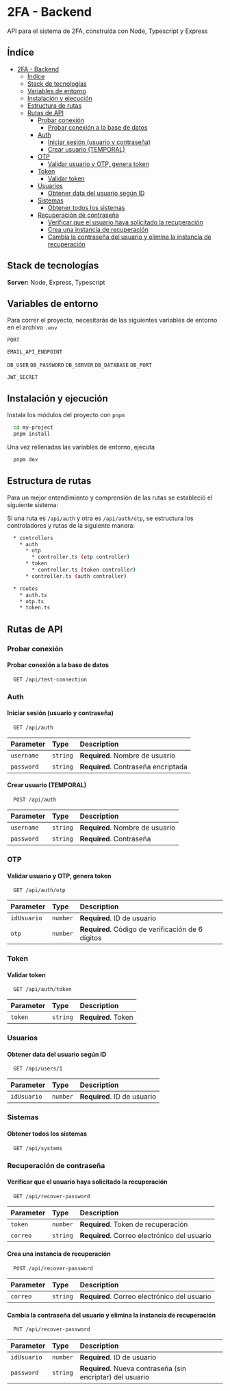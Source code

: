# 2FA - Backend

API para el sistema de 2FA, construída con Node, Typescript y Express

## Índice

- [2FA - Backend](#2fa---backend)
  - [Índice](#índice)
  - [Stack de tecnologías](#stack-de-tecnologías)
  - [Variables de entorno](#variables-de-entorno)
  - [Instalación y ejecución](#instalación-y-ejecución)
  - [Estructura de rutas](#estructura-de-rutas)
  - [Rutas de API](#rutas-de-api)
    - [Probar conexión](#probar-conexión)
      - [Probar conexión a la base de datos](#probar-conexión-a-la-base-de-datos)
    - [Auth](#auth)
      - [Iniciar sesión (usuario y contraseña)](#iniciar-sesión-usuario-y-contraseña)
      - [Crear usuario (TEMPORAL)](#crear-usuario-temporal)
    - [OTP](#otp)
      - [Validar usuario y OTP, genera token](#validar-usuario-y-otp-genera-token)
    - [Token](#token)
      - [Validar token](#validar-token)
    - [Usuarios](#usuarios)
      - [Obtener data del usuario según ID](#obtener-data-del-usuario-según-id)
    - [Sistemas](#sistemas)
      - [Obtener todos los sistemas](#obtener-todos-los-sistemas)
    - [Recuperación de contraseña](#recuperación-de-contraseña)
      - [Verificar que el usuario haya solicitado la recuperación](#verificar-que-el-usuario-haya-solicitado-la-recuperación)
      - [Crea una instancia de recuperación](#crea-una-instancia-de-recuperación)
      - [Cambia la contraseña del usuario y elimina la instancia de recuperación](#cambia-la-contraseña-del-usuario-y-elimina-la-instancia-de-recuperación)

## Stack de tecnologías

**Server:** Node, Express, Typescript

## Variables de entorno

Para correr el proyecto, necesitarás de las siguientes variables de entorno en el archivo `.env`

`PORT`

`EMAIL_API_ENDPOINT`

`DB_USER`
`DB_PASSWORD`
`DB_SERVER`
`DB_DATABASE`
`DB_PORT`

`JWT_SECRET`

## Instalación y ejecución

Instala los módulos del proyecto con `pnpm`

```bash
  cd my-project
  pnpm install
```

Una vez rellenadas las variables de entorno, ejecuta

```bash
  pnpm dev
```

## Estructura de rutas

Para un mejor entendimiento y comprensión de las rutas se estableció el siguiente sistema:

Si una ruta es `/api/auth` y otra es `/api/auth/otp`, se estructura los controladores y rutas de la siguiente manera:

```bash
  * controllers
    * auth
      * otp
        * controller.ts (otp controller)
      * token
        * controller.ts (token controller)
      * controller.ts (auth controller)
```

```bash
  * routes
    * auth.ts
    * otp.ts
    * token.ts
```

## Rutas de API

### Probar conexión

#### Probar conexión a la base de datos

```http
  GET /api/test-connection
```

### Auth

#### Iniciar sesión (usuario y contraseña)

```http
  GET /api/auth
```

| Parameter  | Type     | Description                         |
| :--------- | :------- | :---------------------------------- |
| `username` | `string` | **Required**. Nombre de usuario     |
| `password` | `string` | **Required**. Contraseña encriptada |

#### Crear usuario (TEMPORAL)

```http
  POST /api/auth
```

| Parameter  | Type     | Description                     |
| :--------- | :------- | :------------------------------ |
| `username` | `string` | **Required**. Nombre de usuario |
| `password` | `string` | **Required**. Contraseña        |

### OTP

#### Validar usuario y OTP, genera token

```http
  GET /api/auth/otp
```

| Parameter   | Type     | Description                                       |
| :---------- | :------- | :------------------------------------------------ |
| `idUsuario` | `number` | **Required**. ID de usuario                       |
| `otp`       | `number` | **Required**. Código de verificación de 6 dígitos |

### Token

#### Validar token

```http
  GET /api/auth/token
```

| Parameter | Type     | Description         |
| :-------- | :------- | :------------------ |
| `token`   | `string` | **Required**. Token |

### Usuarios

#### Obtener data del usuario según ID

```http
  GET /api/users/1
```

| Parameter   | Type     | Description                 |
| :---------- | :------- | :-------------------------- |
| `idUsuario` | `number` | **Required**. ID de usuario |

### Sistemas

#### Obtener todos los sistemas

```http
  GET /api/systems
```

### Recuperación de contraseña

#### Verificar que el usuario haya solicitado la recuperación

```http
  GET /api/recover-password
```

| Parameter | Type     | Description                                  |
| :-------- | :------- | :------------------------------------------- |
| `token`   | `number` | **Required**. Token de recuperación          |
| `correo`  | `string` | **Required**. Correo electrónico del usuario |

#### Crea una instancia de recuperación

```http
  POST /api/recover-password
```

| Parameter | Type     | Description                                  |
| :-------- | :------- | :------------------------------------------- |
| `correo`  | `string` | **Required**. Correo electrónico del usuario |

#### Cambia la contraseña del usuario y elimina la instancia de recuperación

```http
  PUT /api/recover-password
```

| Parameter   | Type     | Description                                                |
| :---------- | :------- | :--------------------------------------------------------- |
| `idUsuario` | `number` | **Required**. ID de usuario                                |
| `password`  | `string` | **Required**. Nueva contraseña (sin encriptar) del usuario |
